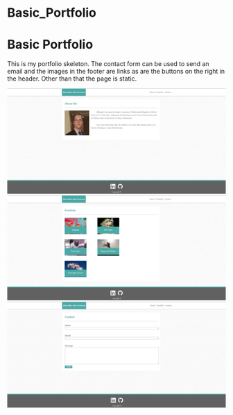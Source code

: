 # Basic_Portfolio
<h1>Basic Portfolio</h1>

<p>This is my portfolio skeleton. The contact form can be used to send an email and the images in the footer are links as are the buttons on the right in the header. Other than that the page is static.<p>

<img src="assets/images/read_me_screenshots/portfolio_about_me.JPG">
<br>
<img src="assets/images/read_me_screenshots/portfolio_portfolio.JPG">
<br>
<img src="assets/images/read_me_screenshots/portfolio_contact.JPG">
